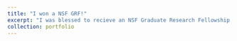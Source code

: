 ```yaml
---
title: "I won a NSF GRF!"
excerpt: "I was blessed to recieve an NSF Graduate Research Fellowship in 2022. Special thanks to Dr. David Brown and Dr. Jia Zhao of Utah State University, Dr. Jim Nagy of Emory University, and Dr. Jun Kitagawa of Michigan State."
collection: portfolio
---
```

